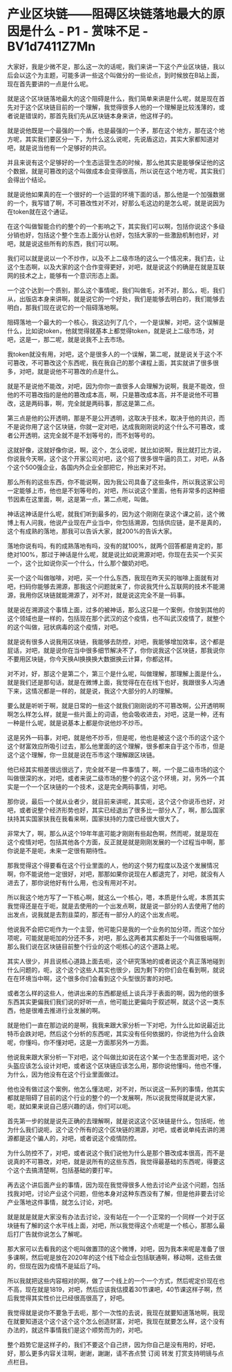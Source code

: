 # 产业区块链——阻碍区块链落地最大的原因是什么 - P1 - 赏味不足 - BV1d7411Z7Mn

大家好，我是少微不足，那么这一次的话呢，我们来讲一下这个产业区块链，我以后会以这个为主题，可能多讲一些这个叫做分的一些论点，到时候放在B站上面，现在首先要讲的一点是什么呢。

就是这个区块链落地最大的这个阻碍是什么，我们简单来讲是什么呢，就是现在首先对于这个区块链目前的一个理解，我觉得很多人他的一个理解是比较浅薄的，或者说是错误的，那首先我们先从区块链本身来讲，他这样子的。

就是说他既是一个最强的一个盾，也是最强的一个矛，那在这个地方，那在这个地方呢，其实我们要区分一下，为什么这么说呢，先说盾这边，其实大家都知道对吧，就是说当他有一个足够好的共识。

并且来说有这个足够好的一个生态运营生态的时候，那么他其实是能够保证他的这个数据，就是可篡改的这个叫做成本会变得很高，所以说在这个地方呢，其实我们会得出个结论。

就是说他如果真的在一个很好的一个运营的环境下面的话，那么他是一个加强数据的一个，我写错了啊，不可篡改性对不对，好那么毛这边的是怎么呢，就是说因为在token就在这个通证。

在这个叫做智能合约的整个的一个影响之下，其实我们可以啊，包括你说这个多级分销也好，包括这个整个生态上面分认也好，包括大家的一些激励机制也好，对吧，就是说这些所有的东西，我们可以啊。

我们可以就是说以一个不炒作，以及不上二级市场的这么一个情况来，我们去，让这个生态啊，以及大家的这个合作变得更好，对吧，就是说这个的确是在就是互联网的技术之上，能够有一个意识形态上面。

一个这个达到一个质别，那么这个事情呢，我们叫做毛，对不对，那么，呃，我们从，出版店本身来讲啊，就是说它的一个好处，我们是能够去明白的，我们能够去明白，那我们现在说它的一个阻碍落地啊。

阻碍落地一个最大的一个核心，我这边列了几个，一个是误解，对吧，这个误解是什么，比如说token，他就觉得就基本上都觉得token，就是说上二级市场，对吧，这是一，那二呢，就是说我不上去市场。

我token就没有用，对吧，这个是很多人的一个误解，第二呢，就是说关于这个不可篡改，不可篡改这个东西呢，我在我自己的那个课程上面，其实就讲了很多很多，对吧，就是说他不可篡改的点是什么。

就是不是说他不能改，对吧，因为你你一直很多人会理解为说啊，我是不能改，但他的不可篡改指的是他的篡改成本高，啊，只是篡改成本高，并不是说他不可篡改，这是两码事，啊，完全就是两码事，那这是第二点。

第三点是他的公开透明，那是不是公开透明，这取决于技术，取决于他的共识，而不是说你用了这个区块链，你就一定对吧，达成我刚刚说的这个什么不可篡改，或者公开透明，这完全就不是不划等号的，而不划等号的。

这就好像，这就好像你说，啊，这个，怎么说呢，就比如说啊，我比就打比方说，你说我今天啊，这个这个开家公司对吧，这个招了很多很牛逼的员工，对吧，从各个这个500强企业，各国内外企业全部把它，拎出来对不对。

那么所有的这些东西，你不能说啊，因为我公司具备了这些条件，所以我这家公司一定能够上市，他也是不划等号的，对吧，所以说这个里面，他有非常多的这种细节因素在这里面，啊，这是第一点，第二点呢，叫做。

神话这神话是什么呢，就我们听到最多的，因为这个刚刚在录这个课之前，这个微博上有人问我，他说产业现在产业当中，你包括溯源，包括供应链，是不是真的，这个有成熟的落地，那我可以告诉大家，就200%的告诉大家。

落地你说有吗，有的成熟落地有吗，没有的就100%，就两个回答都是肯定的，那绝对100%，那过于神话是什么呢，就是说比如说溯源对吧，你现在去买一个买买一个，这个比如说你买一个什么，什么那个酸奶对吧。

买一个这个叫做咖啡，对吧，买一个什么东西，我现在昨天买的咖啡上面就有对吧，扫码你能够去溯源，那我这个问题就来了，你说我凭什么互联网的技术不能溯源，我用你区块链就能溯源了，对不对，就是说这完全不是一码事。

就是说在溯源这个事情上面，过多的被神话，那么这只是一个案例，你放到其他的这个领域也是一样的，包括现在那个武汉的这个疫情，也不叫武汉疫情了，就整个的这个叫做，冠状病毒的这个疫情，对吧。

就是说有很多人说我用区块链，我能够去防控，对吧，我能够增加效率，这个都是屁话，对吧，就是说你在当中很多细节解决不了，你你说我这个区块链，那我说你不要用区块链，你今天换AI换换换大数据换云计算，你都这样。

对不对，好，那这个是第二个，第三个是什么呢，叫做理解，那理解上面是什么，就是我们还是那句话，就是在微博上面，我觉得在在在线下也好，我跟很多人沟通下来，这情况都是一样的，就是说，我这个大部分的人的理解。

要么就是听听于啊，就是日常的一些这个就我们刚刚说的不可篡改啊，公开透明啊啊怎么样怎么样，就是一些片面上的词语，他会吸收进去，对吧，这是一种，还有一种是什么呢，就是说基本上都是你说他炒不炒币。

这是另外一码事，对吧，就是他不炒币，但是呢，他也是被这个这个币的这个这个这个财富效应所吸引过去，那么他里面的这个理解，很多都来自于这个币市，但是这个这个理解，你一旦就是说在币市这个理解跟区块链。

他已经其实相差很远很远了，完全就不是一件事情了，啊，一个是二级市场的这个叫做很深的水，对吧，或者来说二级市场的整个的这个这个环境，对，另外一个其实是一个一个区块链的一个技术，这是完全两码事情，对吧。

那你说，最后一个就从业者少，就目前来讲呢，其实呃，这个这个你说币也好，对吧，或者说整个经济形势也好，其实已经退出了很多比一部分人了，啊，那么国家扶持其实国家扶我在我看来啊，国家扶持的力度已经很大很大了。

非常大了，啊，那么从这个19年年底可能才刚刚有些起色啊，然而呢，就是现在这个疫情对吧，包括其他各个方面，反正就是就是刚刚发展的一个过程当中啊，那你说是不是呃，未来一定很有期待性。

那我觉得这个得要看在这个行业里面的人，他的这个努力程度以及这个发展情况啊，你不能说他一定很好，对吧，那那如果你说现在人都退完了，对吧，就没有人进去了，那你说他好有什么用，也没有用对不对。

所以我这个地方写了一下核心啊，就这么一个核心，嗯，本质是什么呢，本质其实我觉得还是在于呃，就是去使用的一个出发点啊，就是说一部分的人去使用了他的出发点，说我就是去割韭菜的，那还有一部分人的这个出发点呢。

他说我不会把它呃作为一个主营，他可能只是我的一个业务的加分项，而这个加分项呢，可能就是呃加的分还不多，对吧，那么这两者其实都处于一个叫做极端啊，那么我们说在区块链目前整个行业的这个呃核心的这个道路上呢。

其实人很少，并且说核心道路上面去呃，这个研究落地的或者说这个真正落地碰到什么问题的，呃，这个这个这些人其实也很少，因为剩下的你们会在看到啊，就说在在环境当中啊，这个很多你们会看到这个头型很厉害的对吧。

或者怎么样的这些人，他讲出来的东西都是纸上谈兵浮于表面的啊，因为他的很多东西其实更偏我们我们说的好听一点，他可能比更偏向于叙述啊，就这个这一类东西，他是很难去推进行业发展的啊。

就是他们一直在那边说的是啊，我我来跟大家分析一下对吧，为什么比如说最近比特币会跌对吧，然后这个分析的东西呢，其实没有任何依据的，你说他为什么会跌呢，你懂吗，你不懂对吧，这是一方面那另外一方面。

他说我来跟大家分析一下对吧，这个叫做比如说在这个某一个生态里面对吧，这个头盔应该怎么设计对吧，或者这个区块链应该怎么用，那你说他懂吗，他也不懂，为什么，因为他没有在这个行业里面做过。

他也没有做过这个案例，他怎么懂法呢，对不对，所以说这一系列的事情，他其实都就是阻碍了目前的这个行业的整个的一个发展啊，所以说我觉得就是说大家，呃，就如果来说自己感兴趣的话，你们可以呃。

首先第一步的就是说先正确的去理解啊，就是说这这个区块链是什么，包括呃，他为什么我们说呃，这个这个所有的这个区块链的溯源，对吧，或者说单纯去讲的溯源都是这个骗人的，对吧，或者说这个疫情防控。

为什么防控不了，对吧，或者说这个我们说他为什么是那个篡改成本很高，而不是说真的不可篡改，对吧，就是说所有的这些东西，我觉得最基础的东西呢，得要这个这个去搞清楚啊，包括基础的要打牢。

再去这个讲后面产业的事情，因为现在我觉得很多人他去讨论产业这个问题，包括找我对吧，讨论产业这个问题，但他本身对这种东西没有了解，但是他非要去讨论产业落地这件事情，就怎么讨论，对吧。

就是就是就是大家没有办法去讨论，没有站在一个一个正常的一个同样一个对于区块链有了解的这个水平线上面，对吧，所以我觉得这个点呢是一个核心，那那么最后打广告就你说怎么了解呢。

那大家可以去看我的这个呃叫做置顶的这个微博，对吧，因为我本来呢是准备了很多课啊，然后呢是放在2020年的这个线下给企业包括联通啊，移动啊，这些去做的，但现在因为疫情不是延后了吗。

所以我就把这些内容相对的啊，做了一个线上的一个一个方式，然后呢定价现在也不高，现在就是1819，对吧，然后应该我估摸着30节课吧，40节课这样子啊，然后我觉得其实性价比已经很高很高了，好吧。

我觉得就是说你不要急于去呃，那个一次性的去说，我现在就要知道落地啊，我现在就要知道这个这个这个这个怎么创造财富，对吧，我现在就要怎么样，这个没有办法的，就这件事情我们是这个顺势而为的，对吧。

整个趋势它是这样子的，我们不要这个自己挤，因为你自己是没有用的，好吧，好，那么更多内容关注啊，谢谢，謝謝，请不吝点赞 订阅 转发 打赏支持明镜与点点栏目。

